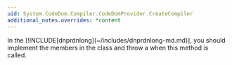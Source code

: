 ```yaml
---
uid: System.CodeDom.Compiler.CodeDomProvider.CreateCompiler
additional_notes.overrides: *content
---
```


<p>In the [!INCLUDE[dnprdnlong](~/includes/dnprdnlong-md.md)], you should implement the <xref href="System.CodeDom.Compiler.ICodeCompiler"></xref> members in the <xref href="System.CodeDom.Compiler.CodeDomProvider"></xref> class and throw a <xref href="System.NotSupportedException"></xref> when this method is called.</p>


